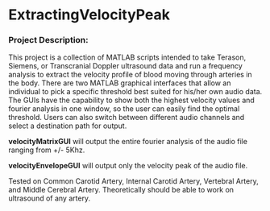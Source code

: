 # ExtractingVelocityPeak

### Project Description: 

This project is a collection of MATLAB scripts intended to take Terason, Siemens, or Transcranial Doppler ultrasound data and run a frequency analysis to extract the
velocity profile of blood moving through arteries in the body. There are two MATLAB graphical interfaces that allow an individual to pick a specific threshold
best suited for his/her own audio data. The GUIs have the capability to show both the highest velocity values and fourier analysis in one window, 
so the user can easily find the optimal threshold. Users can also switch between different audio channels and select a destination path for output.

**velocityMatrixGUI** will output the entire fourier analysis of the audio file ranging from +/- 5Khz. 

**velocityEnvelopeGUI** will output only the velocity peak of the audio file. 

Tested on Common Carotid Artery, Internal Carotid Artery, Vertebral Artery, and Middle Cerebral Artery. Theoretically should be able to work on ultrasound of any artery.
